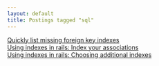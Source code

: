 ```yaml
---
layout: default
title: Postings tagged "sql"
---
```

[Quickly list missing foreign key indexes](http://janesconference.github.com/KievII//2009/09/quickly-list-missing-foreign-key-indexes)<br />
[Using indexes in rails: Index your associations](http://janesconference.github.com/KievII//2009/08/using-indexes-in-rails-index-your-associations)<br />
[Using indexes in rails: Choosing additional indexes](http://janesconference.github.com/KievII//2009/08/using-indexes-in-rails-choosing-additional-indexes)<br />
